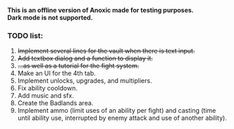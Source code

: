 **This is an offline version of Anoxic made for testing purposes.**  
**Dark mode is not supported.**  

### TODO list:
1. ~~Implement several lines for the vault when there is text input.~~
2. ~~Add textbox dialog and a function to display it.~~
3. ~~...as well as a tutorial for the fight system.~~
4. Make an UI for the 4th tab.
5. Implement unlocks, upgrades, and multipliers.
6. Fix ability cooldown.
7. Add music and sfx.
8. Create the Badlands area.
9. Implement ammo (limit uses of an ability per fight) and casting (time until ability use, interrupted by enemy attack and use of another ability).
